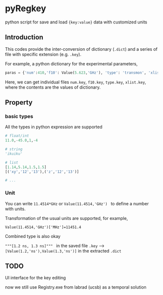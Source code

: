 # pyRegkey
python script for save and load `{key:value}` data with customized units




## Introduction

This codes provide the inter-conversion of dictionary (`.dict`) and a series of file with specific extension (e.g. `.key`). 

For example, a python dictionary for the experimental parameters, 

```python
paras = {'num':410,'f10': Value(5.623,'GHz'), 'type': 'transmon', 'xlist': [0.8, 1.2, 1.5]}
```

Here, we can get individual files `num.key`, `f10.key`, `type.key`, `xlist.key`, where the contents are the values of dictionary. 



## Property

### basic types

All the types in python expression are supported 

```python
# float/int
11.0,-45.0,1,-4 

# string
'ikuiku' 

# list
[1.14,5.14,1.5,1.5] 
[('xy','12','13'),('z','12','13')]

# ...
```

### Unit

You can write `11.4514*GHz` or `Value(11.4514,'GHz') ` to define a number with units. 

Transformation of the usual units are supported, for example, 

`Value(11.4514,'GHz')['MHz']=11451.4 `

Combined type is also okay

`"""[1.2 ns, 1.3 ns]""" `  in the saved file `.key`  --> `[Value(1.2,'ns'),Value(1.3,'ns')]` in the extracted `.dict`



## TODO

UI interface for the key editing



now we still use Registry.exe from labrad (ucsb) as a temporal solution





